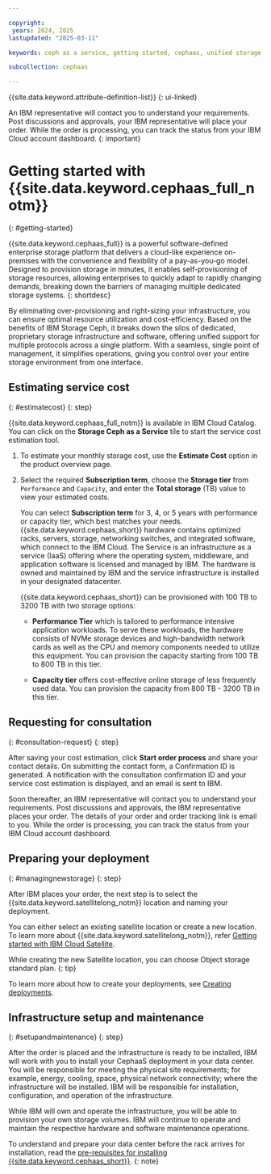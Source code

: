 ```yaml
---

copyright:
 years: 2024, 2025
lastupdated: "2025-03-11"

keywords: ceph as a service, getting started, cephaas, unified storage, cost estimation, software defined storage, on-premise, consultation request

subcollection: cephaas

---
```

{{site.data.keyword.attribute-definition-list}}
{: ui-linked}

An IBM representative will contact you to understand your requirements. Post discussions and approvals, your IBM representative will place your order. While the order is processing, you can track the status from your IBM Cloud account dashboard.
{: important}

# Getting started with {{site.data.keyword.cephaas_full_notm}}
{: #getting-started}

{{site.data.keyword.cephaas_full}} is a powerful software-defined enterprise storage platform that delivers a cloud-like experience on-premises with the convenience and flexibility of a pay-as-you-go model. Designed to provision storage in minutes, it enables self-provisioning of storage resources, allowing enterprises to quickly adapt to rapidly changing demands, breaking down the barriers of managing multiple dedicated storage systems.
{: shortdesc}

By eliminating over-provisioning and right-sizing your infrastructure, you can ensure optimal resource utilization and cost-efficiency. Based on the benefits of IBM Storage Ceph, it breaks down the silos of dedicated, proprietary storage infrastructure and software, offering unified support for multiple protocols across a single platform. With a seamless, single point of management, it simplifies operations, giving you control over your entire storage environment from one interface.


## Estimating service cost
{: #estimatecost}
{: step}

{{site.data.keyword.cephaas_full_notm}} is available in IBM Cloud Catalog. You can click on the **Storage Ceph as a Service** tile to start the service cost estimation tool.

1. To estimate your monthly storage cost, use the **Estimate Cost** option in the product overview page.

2. Select the required **Subscription term**, choose the **Storage tier** from `Performance` and `Capacity`, and enter the **Total storage** (TB) value to view your estimated costs.

    You can select **Subscription term** for 3, 4, or 5 years with performance or capacity tier, which best matches your needs. {{site.data.keyword.cephaas_short}} hardware contains optimized racks, servers, storage, networking switches, and integrated software, which connect to the IBM Cloud. The Service is an infrastructure as a service (IaaS) offering where the operating system, middleware, and application software is licensed and managed by IBM. The hardware is owned and maintained by IBM and the service infrastructure is installed in your designated datacenter.

    {{site.data.keyword.cephaas_short}} can be provisioned with 100 TB to 3200 TB with two storage options:

    - **Performance Tier** which is tailored to performance intensive application workloads. To serve these workloads, the hardware consists of NVMe storage devices and high-bandwidth network cards as well as the CPU and memory components needed to utilize this equipment. You can provision the capacity starting from 100 TB to 800 TB in this tier.

    - **Capacity tier** offers cost-effective online storage of less frequently used data. You can provision the capacity from 800 TB - 3200 TB in this tier.



## Requesting for consultation
{: #consultation-request}
{: step}

After saving your cost estimation, click **Start order process** and share your contact details. On submitting the contact form, a Confirmation ID is generated. A notification with the consultation confirmation ID and your service cost estimation is displayed, and an email is sent to IBM.

Soon thereafter, an IBM representative will contact you to understand your requirements. Post discussions and approvals, the IBM representative places your order. The details of your order and order tracking link is email to you. While the order is processing, you can track the status from your IBM Cloud account dashboard.


## Preparing your deployment
{: #managingnewstorage}
{: step}



After IBM places your order, the next step is to select the {{site.data.keyword.satellitelong_notm}} location and naming your deployment.

You can either select an existing satellite location or create a new location.
To learn more about {{site.data.keyword.satellitelong_notm}}, refer [Getting started with IBM Cloud Satellite](/docs/satellite?topic=satellite-getting-started).

While creating the new Satellite location, you can choose Object storage standard plan.
{: tip}

To learn more about how to create your deployments, see [Creating deployments](/docs/cephaas?topic=cephaas-administrators&interface=ui&code=curl#provision-deployment).


## Infrastructure setup and maintenance
{: #setupandmaintenance}
{: step}

After the order is placed and the infrastructure is ready to be installed, IBM will work with you to install your CephaaS deployment in your data center. You will be responsible for meeting the physical site requirements; for example, energy, cooling, space, physical network connectivity; where the infrastructure will be installed. IBM will be responsible for installation, configuration, and operation of the infrastructure.

While IBM will own and operate the infrastructure, you will be able to provision your own storage volumes. IBM will continue to operate and maintain the respective hardware and software maintenance operations.

To understand and prepare your data center before the rack arrives for installation, read the [pre-requisites for installing {{site.data.keyword.cephaas_short}}](/docs/cephaas?topic=cephaas-pre_installation_checklist).
{: note}
